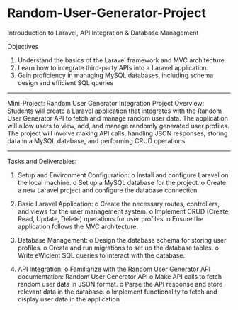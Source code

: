 # Random-User-Generator-Project
Introuduction to Laravel, API Integration & Database Management

Objectives
1)  Understand the basics of the Laravel framework and MVC architecture.
2)  Learn how to integrate third-party APIs into a Laravel application.
3)  Gain proficiency in managing MySQL databases, including schema design 
and efficient SQL queries

----------------------------------------------------------------------------------------------------

Mini-Project: Random User Generator Integration
Project Overview: Students will create a Laravel application that integrates with the 
Random User Generator API to fetch and manage random user data. The application 
will allow users to view, add, and manage randomly generated user profiles. The project 
will involve making API calls, handling JSON responses, storing data in a MySQL 
database, and performing CRUD operations.

----------------------------------------------------------------------------------------------------

Tasks and Deliverables:
1. Setup and Environment Configuration:
  o Install and configure Laravel on the local machine.
  o Set up a MySQL database for the project.
  o Create a new Laravel project and configure the database connection.

2. Basic Laravel Application:
  o Create the necessary routes, controllers, and views for the user 
  management system.
  o Implement CRUD (Create, Read, Update, Delete) operations for user 
  profiles.
  o Ensure the application follows the MVC architecture.

3. Database Management:
  o Design the database schema for storing user profiles.
  o Create and run migrations to set up the database tables.
  o Write eWicient SQL queries to interact with the database.

4. API Integration:
  o Familiarize with the Random User Generator API documentation: Random 
  User Generator API
  o Make API calls to fetch random user data in JSON format.
  o Parse the API response and store relevant data in the database.
  o Implement functionality to fetch and display user data in the application
